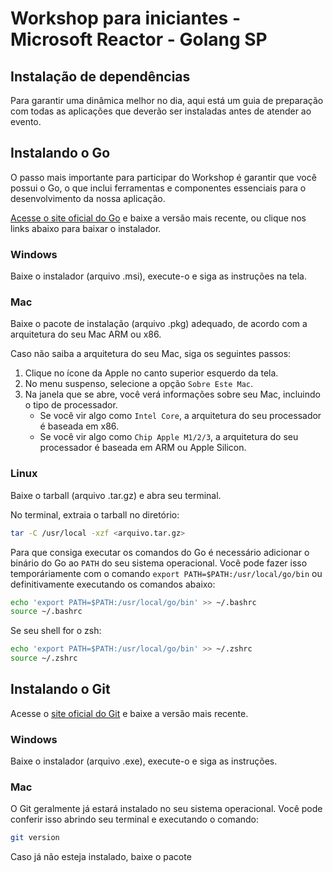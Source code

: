 # Workshop para iniciantes - Microsoft Reactor - Golang SP

## Instalação de dependências

Para garantir uma dinâmica melhor no dia, aqui está um guia de preparação com todas as aplicações que deverão ser instaladas antes de atender ao evento.

## Instalando o Go

O passo mais importante para participar do Workshop é garantir que você possui o Go, o que inclui ferramentas e componentes essenciais para o desenvolvimento da nossa aplicação.

[Acesse o site oficial do Go](https://go.dev/dl/) e baixe a versão mais recente, ou clique nos links abaixo para baixar o instalador.

### Windows

Baixe o instalador (arquivo .msi), execute-o e siga as instruções na tela.

### Mac

Baixe o pacote de instalação (arquivo .pkg) adequado, de acordo com a arquitetura do seu Mac ARM ou x86.

Caso não saiba a arquitetura do seu Mac, siga os seguintes passos:

1. Clique no ícone da Apple no canto superior esquerdo da tela.
2. No menu suspenso, selecione a opção `Sobre Este Mac`.
3. Na janela que se abre, você verá informações sobre seu Mac, incluindo o tipo de processador.
    - Se você vir algo como `Intel Core`, a arquitetura do seu processador é baseada em x86.
    - Se você vir algo como `Chip Apple M1/2/3`, a arquitetura do seu processador é baseada em ARM ou Apple Silicon.

### Linux

Baixe o tarball (arquivo .tar.gz) e abra seu terminal.

No terminal, extraia o tarball no diretório:

```bash
tar -C /usr/local -xzf <arquivo.tar.gz>
```

Para que consiga executar os comandos do Go é necessário adicionar o binário do Go ao `PATH` do seu sistema operacional. Você pode fazer isso temporáriamente com o comando `export PATH=$PATH:/usr/local/go/bin` ou definitivamente executando os comandos abaixo:

```bash
echo 'export PATH=$PATH:/usr/local/go/bin' >> ~/.bashrc
source ~/.bashrc
```

Se seu shell for o zsh:

```bash
echo 'export PATH=$PATH:/usr/local/go/bin' >> ~/.zshrc
source ~/.zshrc
```

## Instalando o Git

Acesse o [site oficial do Git](https://git-scm.com/downloads) e baixe a versão mais recente.

### Windows

Baixe o instalador (arquivo .exe), execute-o e siga as instruções.

### Mac

O Git geralmente já estará instalado no seu sistema operacional. Você pode conferir isso abrindo seu terminal e executando o comando:

```bash
git version
```

Caso já não esteja instalado, baixe o pacote 
